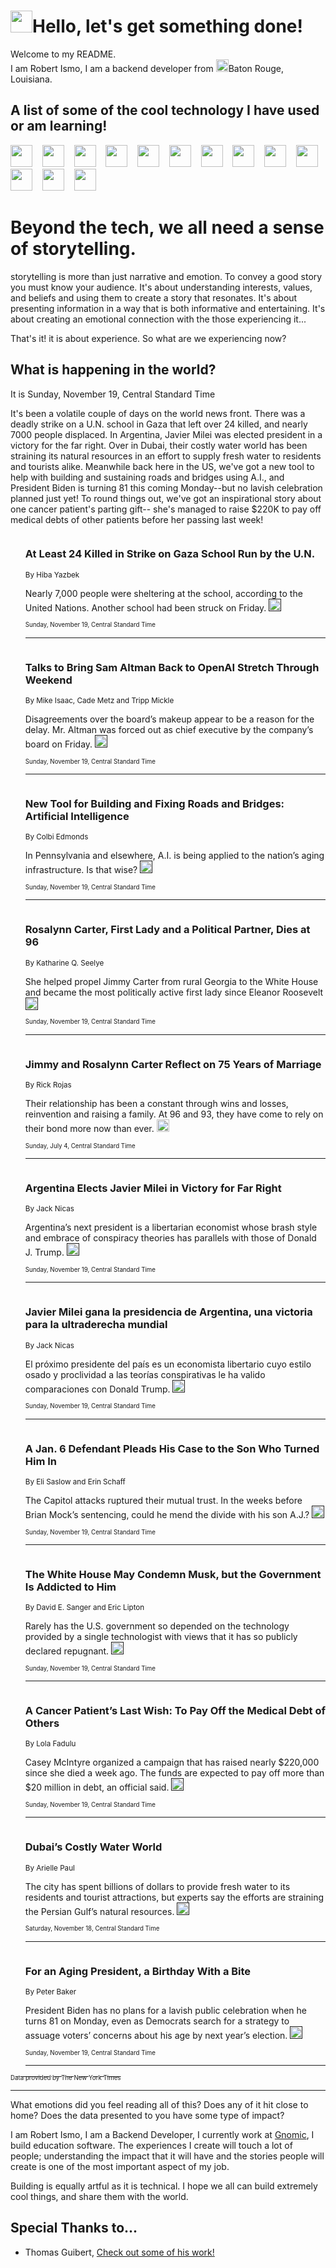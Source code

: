 <h1><img src="https://emojis.slackmojis.com/emojis/images/1643514375/3493/hot-coffee.gif?1643514375" width="35"/>Hello, let's get something done!</h1>

<p>Welcome to my README.<br/>
I am Robert Ismo, I am a backend developer from <img src="https://emojis.slackmojis.com/emojis/images/1638395689/50435/moulin_rouge.png?1638395689" width="20"/>Baton Rouge, Louisiana.</p>
<h2>A list of some of the cool technology I have used or am learning!</h2>
<p>
<img src="https://emojis.slackmojis.com/emojis/images/1643516091/21142/meow_bongotap.gif?1643516091" width="35" alt="">
<img src="https://img.shields.io/badge/Favorite%20Frontend%20Framework-SvelteKit-f83903" alt="">
<img src="https://img.shields.io/badge/Second%20Favorite-Vue-40b581" alt="">
<img src="https://img.shields.io/badge/Most%20Used%20Runtime-Nodejs-78b061" alt="">
<img src="https://emojis.slackmojis.com/emojis/images/1643517416/34482/fire.gif?1643517416" width="35" alt="">
<img src="https://img.shields.io/badge/Javascript%20But%20Better-Typescript-0078ca" alt="">
<img src="https://img.shields.io/badge/Favorite%20Language-Elixir-3e244d" alt="">
<img src="https://img.shields.io/badge/Containerize%20Everything-Docker-6ac9ef" alt="">
<img src="https://emojis.slackmojis.com/emojis/images/1643514596/5999/meow_party.gif?1643514596" width="35" alt="">
<img src="https://img.shields.io/badge/API%20Love%20Language-Graphql-de32a5" alt="">
<img src="https://img.shields.io/badge/Our%20Favorite%20Version%20Controller-Git-e94f33" alt="">
<img src="https://img.shields.io/badge/Favorite%20Database-Redis-d42d1d" alt="">
<img src="https://emojis.slackmojis.com/emojis/images/1643514559/5584/deployparrot.gif?1643514559" width="35" alt="">
<img src="https://img.shields.io/badge/Container%20Interstate-RabbitMQ-f66200" alt="">
<img src="https://img.shields.io/badge/Gotta%20Learn-Kubernetes-316adf" alt="">
<img src="https://img.shields.io/badge/Really%20Mature%20Now-WASM-654fef" alt="">
<img src="https://emojis.slackmojis.com/emojis/images/1666642497/61942/dance_vibe.gif?1666642497" width="35" alt="">
<img src="https://img.shields.io/badge/For%20My%20M1-ARM64-657d96" alt="">
<img src="https://img.shields.io/badge/Loving%20This%20So%20Much-TailwindCSS-17bcb5" alt="">
<img src="https://img.shields.io/badge/Cool%20Build%20Tool-Vite-f9cb24" alt="">
<img src="https://emojis.slackmojis.com/emojis/images/1669231376/62819/working-on-it.gif?1669231376" width="35" alt="">
<img src="https://img.shields.io/badge/Fun%20and%20Easy%20Database-MongoDB-5f8c49" alt="">
<img src="https://img.shields.io/badge/JS%20Life%20Support-NPM-c73737" alt="">
<img src="https://img.shields.io/badge/I%20Liked%20It-DynamoDB-0073b9" alt="">
<img src="https://emojis.slackmojis.com/emojis/images/1643514045/46/question.gif?1643514045" width="35" alt="">
<img src="https://img.shields.io/badge/cool-React-60d6f9" alt="">
<img src="https://img.shields.io/badge/Future%20Big%20Project-Lambda-f37e00" alt="">
<img src="https://img.shields.io/badge/NPM%20But%20Better-PNPM-f1aa07" alt="">
<img src="https://emojis.slackmojis.com/emojis/images/1643514943/9662/fbwow.gif?1643514943" width="35" alt="">
<img src="https://img.shields.io/badge/First%20Language-C-662079" alt="">
<img src="https://img.shields.io/badge/Where%20I%20Deploy%20Frontend-Vercel-000000" alt="">
<img src="https://img.shields.io/badge/Who%20Does%20not%20Want%20an%20App-Swift-f9492a" alt="">
<img src="https://emojis.slackmojis.com/emojis/images/1643514058/151/javascript.png?1643514058" width="35" alt="">
<img src="https://img.shields.io/badge/cool-Python-fbd542" alt="">
<img src="https://img.shields.io/badge/Favorite%20Something-Stripe-656cdc" alt="">
<img src="https://img.shields.io/badge/Of%20Course-HTML5-ed6327" alt="">
<img src="https://emojis.slackmojis.com/emojis/images/1660415405/60731/bomb.gif?1660415405" width="35" alt="">
<img src="https://img.shields.io/badge/hate-CSS-2964ec" alt="">
<img src="https://img.shields.io/badge/Learning-CircleCI-141215" alt="">
<img src="https://img.shields.io/badge/Learning-Rust-fbbb3b" alt="">
<img src="https://emojis.slackmojis.com/emojis/images/1660415397/60712/writing-hand.gif?1660415397" width="35" alt="">
<img src="https://img.shields.io/badge/Dev%20Browser%20of%20Choice-Firefox-cc4e26" alt="">
<img src="https://img.shields.io/badge/Recoverying%20From%20Windows-UNIX-1781e3" alt="">
<img src="https://img.shields.io/badge/LOVE-LogSeq-90c1c2" alt="">
<img src="https://emojis.slackmojis.com/emojis/images/1643514066/223/kirby.gif?1643514066" width="35" alt="">
<img src="https://img.shields.io/badge/Daily%20Driver-MacOS-e6e6e8" alt="">
<img src="https://img.shields.io/badge/Git%20Server-Github-000000" alt="">
<img src="https://img.shields.io/badge/enjoyable-EC2-f17428" alt="">
<img src="https://emojis.slackmojis.com/emojis/images/1643514239/2069/excited.gif?1643514239" width="35" alt="">
</p>
<h1>Beyond the tech, we all need a sense of storytelling.</h1>
<p>storytelling is more than just narrative and emotion. To convey a good story you must know your audience. It's about understanding interests, values, and beliefs and using them to create a story that resonates. It's about presenting information in a way that is both informative and entertaining. It's about creating an emotional connection with the those experiencing it...</p>
<p>That's it! it is about experience. So what are we experiencing now?</p>
<h2>What is happening in the world?</h2>
<p>It is Sunday, November 19, Central Standard Time</p>
<p>
It&#39;s been a volatile couple of days on the world news front. There was a deadly strike on a U.N. school in Gaza that left over 24 killed, and nearly 7000 people displaced. In Argentina, Javier Milei was elected president in a victory for the far right. Over in Dubai, their costly water world has been straining its natural resources in an effort to supply fresh water to residents and tourists alike. Meanwhile back here in the US, we&#39;ve got a new tool to help with building and sustaining roads and bridges using A.I., and President Biden is turning 81 this coming Monday--but no lavish celebration planned just yet! To round things out, we&#39;ve got an inspirational story about one cancer patient&#39;s parting gift-- she&#39;s managed to raise $220K to pay off medical debts of other patients before her passing last week!</p>
<ol>
<img src="https://img.shields.io/badge/-world-blue" alt="">
<h3>At Least 24 Killed in Strike on Gaza School Run by the U.N.</h3>
<sub>By Hiba Yazbek</sub>
<p>Nearly 7,000 people were sheltering at the school, according to the United Nations. Another school had been struck on Friday.  <a href=""><img src="https://developer.nytimes.com/files/poweredby_nytimes_30b.png?v=1583354208352" height="20"></a></p>
<sub><sub>Sunday, November 19, Central Standard Time</sub></sub>
<hr/>
<img src="https://img.shields.io/badge/-technology-blue" alt="">
<h3>Talks to Bring Sam Altman Back to OpenAI Stretch Through Weekend</h3>
<sub>By Mike Isaac, Cade Metz and Tripp Mickle</sub>
<p>Disagreements over the board’s makeup appear to be a reason for the delay. Mr. Altman was forced out as chief executive by the company’s board on Friday.  <a href=""><img src="https://developer.nytimes.com/files/poweredby_nytimes_30b.png?v=1583354208352" height="20"></a></p>
<sub><sub>Sunday, November 19, Central Standard Time</sub></sub>
<hr/>
<img src="https://img.shields.io/badge/-us-blue" alt="">
<h3>New Tool for Building and Fixing Roads and Bridges: Artificial Intelligence</h3>
<sub>By Colbi Edmonds</sub>
<p>In Pennsylvania and elsewhere, A.I. is being applied to the nation’s aging infrastructure. Is that wise?  <a href=""><img src="https://developer.nytimes.com/files/poweredby_nytimes_30b.png?v=1583354208352" height="20"></a></p>
<sub><sub>Sunday, November 19, Central Standard Time</sub></sub>
<hr/>
<img src="https://img.shields.io/badge/-us-blue" alt="">
<h3>Rosalynn Carter, First Lady and a Political Partner, Dies at 96</h3>
<sub>By Katharine Q. Seelye</sub>
<p>She helped propel Jimmy Carter from rural Georgia to the White House and became the most politically active first lady since Eleanor Roosevelt  <a href=""><img src="https://developer.nytimes.com/files/poweredby_nytimes_30b.png?v=1583354208352" height="20"></a></p>
<sub><sub>Sunday, November 19, Central Standard Time</sub></sub>
<hr/>
<img src="https://img.shields.io/badge/-us-blue" alt="">
<h3>Jimmy and Rosalynn Carter Reflect on 75 Years of Marriage</h3>
<sub>By Rick Rojas</sub>
<p>Their relationship has been a constant through wins and losses, reinvention and raising a family. At 96 and 93, they have come to rely on their bond more now than ever.  <a href="https://nyti.ms/3AnGUKN"><img src="https://developer.nytimes.com/files/poweredby_nytimes_30b.png?v=1583354208352" height="20"></a></p>
<sub><sub>Sunday, July 4, Central Standard Time</sub></sub>
<hr/>
<img src="https://img.shields.io/badge/-world-blue" alt="">
<h3>Argentina Elects Javier Milei in Victory for Far Right</h3>
<sub>By Jack Nicas</sub>
<p>Argentina’s next president is a libertarian economist whose brash style and embrace of conspiracy theories has parallels with those of Donald J. Trump.  <a href=""><img src="https://developer.nytimes.com/files/poweredby_nytimes_30b.png?v=1583354208352" height="20"></a></p>
<sub><sub>Sunday, November 19, Central Standard Time</sub></sub>
<hr/>
<img src="https://img.shields.io/badge/-espanol-blue" alt="">
<h3>Javier Milei gana la presidencia de Argentina, una victoria para la ultraderecha mundial</h3>
<sub>By Jack Nicas</sub>
<p>El próximo presidente del país es un economista libertario cuyo estilo osado y proclividad a las teorías conspirativas le ha valido comparaciones con Donald Trump.  <a href=""><img src="https://developer.nytimes.com/files/poweredby_nytimes_30b.png?v=1583354208352" height="20"></a></p>
<sub><sub>Sunday, November 19, Central Standard Time</sub></sub>
<hr/>
<img src="https://img.shields.io/badge/-us-blue" alt="">
<h3>A Jan. 6 Defendant Pleads His Case to the Son Who Turned Him In</h3>
<sub>By Eli Saslow and Erin Schaff</sub>
<p>The Capitol attacks ruptured their mutual trust. In the weeks before Brian Mock’s sentencing, could he mend the divide with his son A.J.?  <a href=""><img src="https://developer.nytimes.com/files/poweredby_nytimes_30b.png?v=1583354208352" height="20"></a></p>
<sub><sub>Sunday, November 19, Central Standard Time</sub></sub>
<hr/>
<img src="https://img.shields.io/badge/-us-blue" alt="">
<h3>The White House May Condemn Musk, but the Government Is Addicted to Him</h3>
<sub>By David E. Sanger and Eric Lipton</sub>
<p>Rarely has the U.S. government so depended on the technology provided by a single technologist with views that it has so publicly declared repugnant.  <a href=""><img src="https://developer.nytimes.com/files/poweredby_nytimes_30b.png?v=1583354208352" height="20"></a></p>
<sub><sub>Sunday, November 19, Central Standard Time</sub></sub>
<hr/>
<img src="https://img.shields.io/badge/-us-blue" alt="">
<h3>A Cancer Patient’s Last Wish: To Pay Off the Medical Debt of Others</h3>
<sub>By Lola Fadulu</sub>
<p>Casey McIntyre organized a campaign that has raised nearly $220,000 since she died a week ago. The funds are expected to pay off more than $20 million in debt, an official said.  <a href=""><img src="https://developer.nytimes.com/files/poweredby_nytimes_30b.png?v=1583354208352" height="20"></a></p>
<sub><sub>Sunday, November 19, Central Standard Time</sub></sub>
<hr/>
<img src="https://img.shields.io/badge/-business-blue" alt="">
<h3>Dubai’s Costly Water World</h3>
<sub>By Arielle Paul</sub>
<p>The city has spent billions of dollars to provide fresh water to its residents and tourist attractions, but experts say the efforts are straining the Persian Gulf’s natural resources.  <a href=""><img src="https://developer.nytimes.com/files/poweredby_nytimes_30b.png?v=1583354208352" height="20"></a></p>
<sub><sub>Saturday, November 18, Central Standard Time</sub></sub>
<hr/>
<img src="https://img.shields.io/badge/-us-blue" alt="">
<h3>For an Aging President, a Birthday With a Bite</h3>
<sub>By Peter Baker</sub>
<p>President Biden has no plans for a lavish public celebration when he turns 81 on Monday, even as Democrats search for a strategy to assuage voters’ concerns about his age by next year’s election.  <a href=""><img src="https://developer.nytimes.com/files/poweredby_nytimes_30b.png?v=1583354208352" height="20"></a></p>
<sub><sub>Sunday, November 19, Central Standard Time</sub></sub>
<hr/>
</ol>
<a href="https://developer.nytimes.com"><sub><sub>Data provided by The New York Times</sub></sub></a>
<hr/>
<p>What emotions did you feel reading all of this? Does any of it hit close to home? Does the data presented to you have some type of impact?</p>
<p>I am Robert Ismo, I am a Backend Developer, I currently work at <a href="https://gnomic.education/">Gnomic</a>, I build education software. The experiences I create will touch a lot of people; understanding the impact that it will have and the stories people will create is one of the most important aspect of my job.</p>
<p>Building is equally artful as it is technical. I hope we all can build extremely cool things, and share them with the world.</p>
<h2>Special Thanks to...</h2>
<ul>
<li>Thomas Guibert, <a href="https://github.com/thmsgbrt/thmsgbrt">Check out some of his work!</a></li>
</ul>